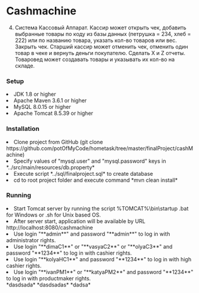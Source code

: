 Cashmachine
==========================
4. Система Кассовый Аппарат. Кассир может открыть чек, добавить
выбранные товары по коду из базы данных (петрушка = 234, хлеб = 222) или
по названию товара, указать кол-во товаров или вес. Закрыть чек. Старший
кассир может отменить чек, отменить один товар в чеке и вернуть деньги
покупателю. Сделать X и Z отчеты. Товаровед может создавать товары и
указывать их кол-во на складе.
### Setup
<li>
     JDK 1.8 or higher
<li>
     Apache Maven 3.6.1 or higher
<li>
     MySQL 8.0.15 or higher
<li>
     Apache Tomcat 8.5.39 or higher
    
### Installation
<li>
     Clone project from GitHub (git clone https://github.com/potOfMyCode/hometask/tree/master/finalProject/cashMachine)
<li>
     Specify values of "mysql.user" and "mysql.password" keys in *../src/main/resources/db.property*
<li>
     Execute script *../sql/finalproject.sql* to create database
<li>
     cd to root project folder and execute command *mvn clean install*
    
### Running
<li>
    Start Tomcat server by running the script %TOMCAT%\bin\startup .bat for Windows or .sh for Unix based OS.
<li>
    After server start, application will be available by URL http://localhost:8080/cashmachine  
<li>
    Use login "**admin**" and password "**admin**" to log in with administrator rights.
<li>
    Use login "**dimaC1**" or "**vasyaC2**" or "**olyaC3**" and password "**1234**" to log in with cashier rights.
<li>
    Use login "**kolyaHC1**" and password "**1234**" to log in with high cashier rights.
<li>
    Use login "**ivanPM1**" or "**katyaPM2**" and password "**1234**" to log in with productmaker rights.</li>
    *dasdsada*
    *dasdsadas*
    *dadsa*
